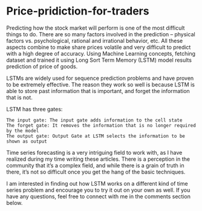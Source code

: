 # Price-pridiction-for-traders
Predicting how the stock market will perform is one of the most difficult things to do.
There are so many factors involved in the prediction – physical factors vs. psychological, rational and irrational behavior, etc.
All these aspects combine to make share prices volatile and very difficult to predict with a high degree of accuracy.
Using Machine Learning concepts, fetching dataset and trained it using Long Sort Term Memory (LSTM) model results prediction of price of goods.

LSTMs are widely used for sequence prediction problems and have proven to be extremely effective. 
The reason they work so well is because LSTM is able to store past information that is important, and forget the information that is not. 
    
   LSTM has three gates:

    The input gate: The input gate adds information to the cell state
    The forget gate: It removes the information that is no longer required by the model
    The output gate: Output Gate at LSTM selects the information to be shown as output
    
Time series forecasting is a very intriguing field to work with, as I have realized during my time writing these articles. 
There is a perception in the community that it’s a complex field, and while there is a grain of truth in there, it’s not so difficult once you get the hang of the basic techniques.

I am interested in finding out how LSTM works on a different kind of time series problem and encourage you to try it out on your own as well. If you have any questions, feel free to connect with me in the comments section below.
